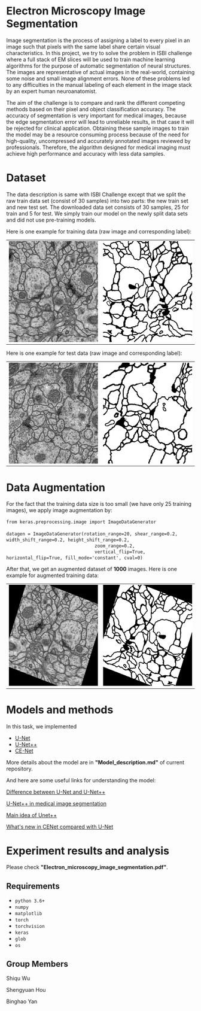 # Electron Microscopy Image Segmentation
Image segmentation is the process of assigning a label to every pixel 
in an image such that pixels with the same label share certain visual characteristics. 
In this project, we try to solve the problem in ISBI challenge where a full stack of EM slices will be used to train 
machine learning algorithms for the purpose of automatic segmentation of neural structures.
The images are representative of actual images in the real-world, containing some noise and small image alignment errors. 
None of these problems led to any difficulties in the manual labeling of each element in the image stack by an expert 
human neuroanatomist. 

The aim of the challenge is to compare and rank the different competing methods based on their
pixel and object classification accuracy. The accuracy of segmentation is very important for medical images, because 
the edge segmentation error 
will lead to unreliable results, in that case it will be rejected for clinical application.
Obtaining these sample images to train the model may be a resource consuming process because of the need for high-quality, 
uncompressed and accurately annotated images reviewed by professionals.
Therefore, the algorithm designed for medical imaging must achieve high performance and accuracy with less data samples.

# Dataset
The data description is same with ISBI Challenge except that we split the raw train data set (consist of 30 samples) into two parts: the new train set and new
test set. The downloaded data set consists of 30 samples, 25 for train and 5 for test. We simply train our model on the newly split data sets and did not use pre-training models. 

Here is one example for training data (raw image and corresponding label):

<table>
  <tr>
    <td><img src="/dataset/train_img/0.png" width=270 height=270></td>
    <td><img src="/dataset/train_label/0.png" width=270 height=270></td>
  </tr>
 </table>

Here is one example for test data (raw image and corresponding label):
<table>
  <tr>
    <td><img src="/dataset/test_img/0.png" width=270 height=270></td>
    <td><img src="/dataset/test_label/0.png" width=270 height=270></td>
  </tr>
 </table>

# Data Augmentation

For the fact that the training data size is too small (we have only 25 training images),
we apply image augmentation by:

```
from keras.preprocessing.image import ImageDataGenerator

datagen = ImageDataGenerator(rotation_range=20, shear_range=0.2, width_shift_range=0.2, height_shift_range=0.2,
                                 zoom_range=0.2,
                                 vertical_flip=True, horizontal_flip=True, fill_mode='constant', cval=0)
```
After that, we get an augmented dataset of **1000** images. Here is one example for augmented training data:
<table>
  <tr>
    <td><img src="/dataset/aug/0_24.png" width=270 height=270></td>
    <td><img src="/dataset/aug_lb/0_24.png" width=270 height=270></td>
  </tr>
 </table>



# Models and methods

In this task, we implemented
- [U-Net](https://arxiv.org/pdf/1505.04597.pdf)
- [U-Net++](https://arxiv.org/pdf/1807.10165.pdf)
- [CE-Net](https://arxiv.org/pdf/1903.02740.pdf)

More details about the model are in **"Model_description.md"** of current repository. 

And here are some useful links for understanding the model:

[Difference between U-Net and U-Net++](
https://sh-tsang.medium.com/review-unet-a-nested-u-net-architecture-biomedical-image-segmentation-57be56859b20)

[U-Net++ in medical image segmentation](https://www.yinxiang.com/everhub/note/d01d5753-28f8-4649-94e0-a810e8bee795)

[Main idea of Unet++](https://zhuanlan.zhihu.com/p/44958351)

[What's new in CENet compared with U-Net](https://zhuanlan.zhihu.com/p/273416963)

# Experiment results and analysis
Please check **"Electron_microscopy_image_segmentation.pdf"**.

## Requirements

- `python 3.6+`
- `numpy`
- `matplotlib`
- `torch`
- `torchvision`
- `keras`
- `glob`
- `os`


## Group Members
Shiqu Wu

Shengyuan Hou

Binghao Yan


